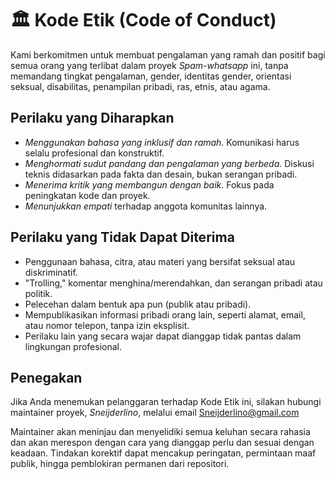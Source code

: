 # 🏛 Kode Etik (Code of Conduct)

Kami berkomitmen untuk membuat pengalaman yang ramah dan positif bagi semua orang yang terlibat dalam proyek *Spam-whatsapp* ini, tanpa memandang tingkat pengalaman, gender, identitas gender, orientasi seksual, disabilitas, penampilan pribadi, ras, etnis, atau agama.

## Perilaku yang Diharapkan

* *Menggunakan bahasa yang inklusif dan ramah.* Komunikasi harus selalu profesional dan konstruktif.
* *Menghormati sudut pandang dan pengalaman yang berbeda.* Diskusi teknis didasarkan pada fakta dan desain, bukan serangan pribadi.
* *Menerima kritik yang membangun dengan baik.* Fokus pada peningkatan kode dan proyek.
* *Menunjukkan empati* terhadap anggota komunitas lainnya.

## Perilaku yang Tidak Dapat Diterima

* Penggunaan bahasa, citra, atau materi yang bersifat seksual atau diskriminatif.
* "Trolling," komentar menghina/merendahkan, dan serangan pribadi atau politik.
* Pelecehan dalam bentuk apa pun (publik atau pribadi).
* Mempublikasikan informasi pribadi orang lain, seperti alamat, email, atau nomor telepon, tanpa izin eksplisit.
* Perilaku lain yang secara wajar dapat dianggap tidak pantas dalam lingkungan profesional.

## Penegakan

Jika Anda menemukan pelanggaran terhadap Kode Etik ini, silakan hubungi maintainer proyek, *Sneijderlino*, melalui email Sneijderlino@gmail.com

Maintainer akan meninjau dan menyelidiki semua keluhan secara rahasia dan akan merespon dengan cara yang dianggap perlu dan sesuai dengan keadaan. Tindakan korektif dapat mencakup peringatan, permintaan maaf publik, hingga pemblokiran permanen dari repositori.